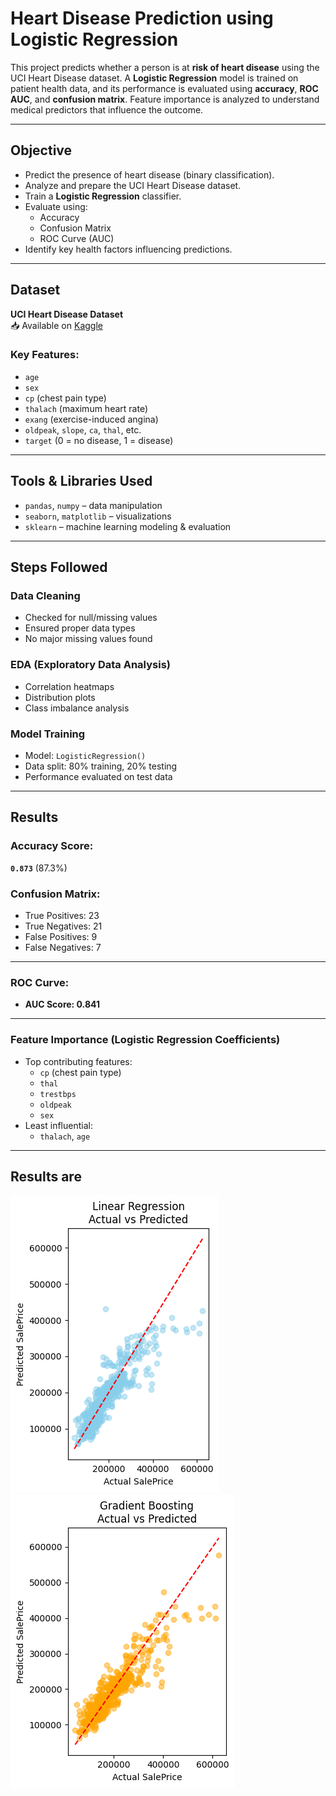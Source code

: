 # Heart Disease Prediction using Logistic Regression

This project predicts whether a person is at **risk of heart disease** using the UCI Heart Disease dataset. A **Logistic Regression** model is trained on patient health data, and its performance is evaluated using **accuracy**, **ROC AUC**, and **confusion matrix**. Feature importance is analyzed to understand medical predictors that influence the outcome.

---

##  Objective

- Predict the presence of heart disease (binary classification).
- Analyze and prepare the UCI Heart Disease dataset.
- Train a **Logistic Regression** classifier.
- Evaluate using:
  - Accuracy
  - Confusion Matrix
  - ROC Curve (AUC)
- Identify key health factors influencing predictions.

---

##  Dataset

**UCI Heart Disease Dataset**  
📥 Available on [Kaggle](https://www.kaggle.com/datasets/ronitf/heart-disease-uci)

### Key Features:
- `age`
- `sex`
- `cp` (chest pain type)
- `thalach` (maximum heart rate)
- `exang` (exercise-induced angina)
- `oldpeak`, `slope`, `ca`, `thal`, etc.
- `target` (0 = no disease, 1 = disease)

---

##  Tools & Libraries Used

- `pandas`, `numpy` – data manipulation
- `seaborn`, `matplotlib` – visualizations
- `sklearn` – machine learning modeling & evaluation

---

## Steps Followed

###  Data Cleaning
- Checked for null/missing values
- Ensured proper data types
- No major missing values found

###  EDA (Exploratory Data Analysis)
- Correlation heatmaps
- Distribution plots
- Class imbalance analysis

###  Model Training
- Model: `LogisticRegression()`
- Data split: 80% training, 20% testing
- Performance evaluated on test data

---

##  Results

###  Accuracy Score:
**`0.873`** (87.3%)

###  Confusion Matrix:


- True Positives: 23  
- True Negatives: 21  
- False Positives: 9  
- False Negatives: 7

---

###  ROC Curve:
- **AUC Score: 0.841**

---

###  Feature Importance (Logistic Regression Coefficients)

- Top contributing features:
  - `cp` (chest pain type)
  - `thal`
  - `trestbps`
  - `oldpeak`
  - `sex`
- Least influential:
  - `thalach`, `age`

---

## Results are 
![Linear Regression](linear-regression.png)
![Gradient Boosting ](gradient-boosting.png)

